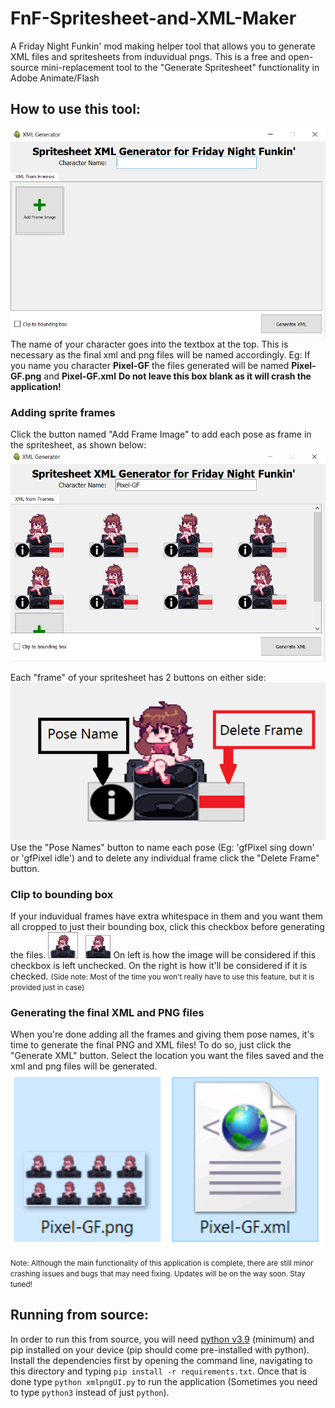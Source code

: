 # FnF-Spritesheet-and-XML-Maker
A Friday Night Funkin' mod making helper tool that allows you to generate XML files and spritesheets from induvidual pngs. This is a free and open-source mini-replacement tool to the "Generate Spritesheet" functionality in Adobe Animate/Flash

## How to use this tool:
<img src="./docs/InitScreen.png" />
The name of your character goes into the textbox at the top. This is necessary as the final xml and png files will be named accordingly.
Eg: If you name you character <b>Pixel-GF</b> the files generated will be named <b>Pixel-GF.png</b> and <b>Pixel-GF.xml</b>
<strong>Do not leave this box blank as it will crash the application!</strong>

### Adding sprite frames
Click the button named "Add Frame Image" to add each pose as frame in the spritesheet, as shown below:
<img src="./docs/added-sprites.png" />

Each "frame" of your spritesheet has 2 buttons on either side:
<img src="./docs/frame-buttons.png" />
Use the "Pose Names" button to name each pose (Eg: 'gfPixel sing down' or 'gfPixel idle') and to delete any individual frame click the "Delete Frame" button.

### Clip to bounding box
If your induvidual frames have extra whitespace in them and you want them all cropped to just their bounding box, click this checkbox before generating the files.
<img src="./docs/bbox-comparison.png" width="100px" />
On left is how the image will be considered if this checkbox is left unchecked. On the right is how it'll be considered if it is checked. <small>(Side note: Most of the time you won't really have to use this feature, but it is provided just in case)</small>

### Generating the final XML and PNG files
When you're done adding all the frames and giving them pose names, it's time to generate the final PNG and XML files!
To do so, just click the "Generate XML" button. Select the location you want the files saved and the xml and png files will be generated.
<img src="./docs/final-files.png" width="500px" />


<small>Note: Although the main functionality of this application is complete, there are still minor crashing issues and bugs that may need fixing. Updates will be on the way soon. Stay tuned!</small>

## Running from source:
In order to run this from source, you will need <a href="https://www.python.org/downloads/release/python-390/">python v3.9</a> (minimum) and pip installed on your device (pip should come pre-installed with python). Install the dependencies first by opening the command line, navigating to this directory and typing ``` pip install -r requirements.txt ```. Once that is done type ``` python xmlpngUI.py ``` to run the application (Sometimes you need to type ``` python3 ``` instead of just ``` python ```).